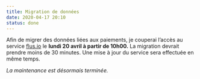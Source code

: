 ```yaml
---
title: Migration de données
date: 2020-04-17 20:10
status: done
---
```


Afin de migrer des données liées aux paiements, je couperai l’accès au service
[flus.io](https://flus.io) le **lundi 20 avril à partir de 10h00.** La migration
devrait prendre moins de 30 minutes. Une mise à jour du service sera effectuée
en même temps.

_La maintenance est désormais terminée._
